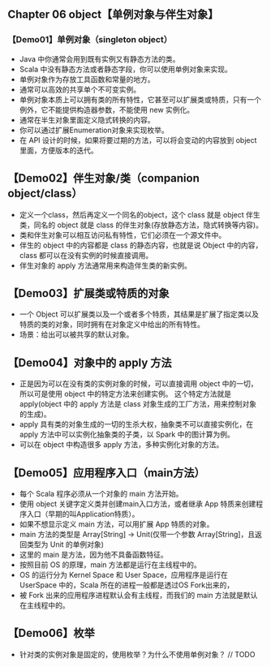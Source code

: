 ## Chapter 06 object【单例对象与伴生对象】

### 【Demo01】单例对象（singleton object）

- Java 中你通常会用到既有实例又有静态方法的类。
- Scala 中没有静态方法或者静态字段，你可以使用单例对象来实现。
- 单例对象作为存放工具函数和常量的地方。
- 通常可以高效的共享单个不可变实例。
- 单例对象本质上可以拥有类的所有特性，它甚至可以扩展类或特质，只有一个例外，它不能提供构造器参数，不能使用 new 实例化。
- 通常在半生对象里面定义隐式转换的内容。
- 你可以通过扩展Enumeration对象来实现枚举。
- 在 API 设计的时候，如果将要过期的方法，可以将会变动的内容放到 object 里面，方便版本的迭代。

## 【Demo02】伴生对象/类（companion object/class）

- 定义一个class，然后再定义一个同名的object，这个 class 就是 object 伴生类，同名的 object 就是 class 的伴生对象(存放静态方法，隐式转换等内容)。
- 类和伴生对象可以相互访问私有特性，它们必须在一个源文件中。
- 伴生的 object 中的内容都是 class 的静态内容，也就是说 Object 中的内容，class 都可以在没有实例的时候直接调用。
- 伴生对象的 apply 方法通常用来构造伴生类的新实例。

## 【Demo03】扩展类或特质的对象

- 一个 Object 可以扩展类以及一个或者多个特质，其结果是扩展了指定类以及特质的类的对象，同时拥有在对象定义中给出的所有特性。
- 场景：给出可以被共享的默认对象。

## 【Demo04】对象中的 apply 方法

- 正是因为可以在没有类的实例对象的时候，可以直接调用 object 中的一切，所以可是使用 object 中的特定方法来创建实例。
  这个特定方法就是 apply(object 中的 apply 方法是 class 对象生成的工厂方法，用来控制对象的生成)。
- apply 具有类的对象生成的一切的生杀大权，抽象类不可以直接实例化，在 apply 方法中可以实例化抽象类的子类，以 Spark 中的图计算为例。
- 可以在 object 中构造很多 apply 方法，多种实例化对象的方法。

## 【Demo05】应用程序入口（main方法）

- 每个 Scala 程序必须从一个对象的 main 方法开始。
- 使用 object 关键字定义类并创建main入口方法，或者继承 App 特质来创建程序入口（早期的叫Application特质）。
- 如果不想显示定义 main 方法，可以用扩展 App 特质的对象。
- main 方法的类型是 Array[String] -> Unit(仅带一个参数 Array[String]，且返回类型为 Unit 的单例对象)
- 这里的 main 是方法，因为他不具备函数特征。
- 按照目前 OS 的原理，main 方法都是运行在主线程中的。
- OS 的运行分为 Kernel Space 和 User Space，应用程序是运行在 UserSpace 中的，Scala 所在的进程一般都是透过OS Fork出来的，
- 被 Fork 出来的应用程序进程默认会有主线程，而我们的 main 方法就是默认在主线程中的。

## 【Demo06】枚举 

- 针对类的实例对象是固定的，使用枚举？为什么不使用单例对象？
// TODO